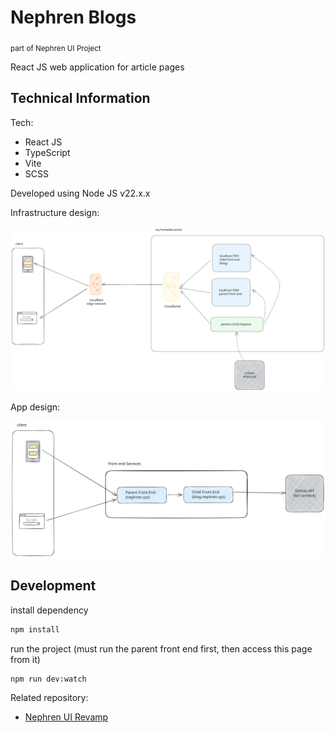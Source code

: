 # Nephren Blogs

<sub>part of Nephren UI Project</sub>

React JS web application for article pages

## Technical Information

Tech:

- React JS
- TypeScript
- Vite
- SCSS

Developed using Node JS v22.x.x

Infrastructure design:

![infrastructure design](./docs/infrastructure%20design.svg)

App design:

![frontend app design](./docs/frontend%20app%20design.svg)

## Development

install dependency

```bash
npm install
```

run the project (must run the parent front end first, then access this page from it)

```bash
npm run dev:watch
```

Related repository:

- [Nephren UI Revamp](https://github.com/richard483/nephren-ui-revamp.git)
